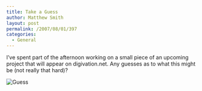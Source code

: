 ```yaml
---
title: Take a Guess
author: Matthew Smith
layout: post
permalink: /2007/08/01/397
categories:
  - General
---
```

I&#8217;ve spent part of the afternoon working on a small piece of an upcoming project that will appear on digivation.net. Any guesses as to what this might be (not really that hard)?

<div>
  <img src="http://archive.digivation.net/wp-content/uploads/2007/08/noclue.png" alt="Guess" class="center" />
</div>